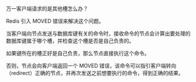 万一客户端请求的是其他槽怎么办？

Redis 引入 MOVED 错误来解决这个问题。

当客户端向节点发送与数据库键有关的命令时，接收命令的节点会计算出要处理的数据库键属于哪个槽，并检查这个槽是否是自己负责的。

如果键所在的槽正好是自己负责，那么节点直接执行这个命令。

否则，节点会向客户端返回一个 MOVED 错误，该命令可以指引客户端转向（redirect）正确的节点，并再次发送之前想要执行的命令，得到正确的结果。



